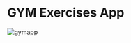 # GYM Exercises App

![gymapp](https://user-images.githubusercontent.com/91690267/221349738-056bc337-a3a8-4e6f-a5c1-0f7d84b0c40e.jpg)
